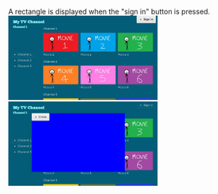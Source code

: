 A rectangle is displayed when the "sign in" button is pressed.
<br>
<img src="dev.jpg" width=300><br>
<img src="dev (1).jpg" width=300><br>
